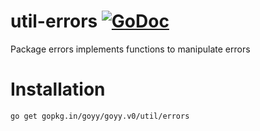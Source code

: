 # util-errors [![GoDoc](http://godoc.org/gopkg.in/goyy/goyy.v0?status.png)](http://godoc.org/gopkg.in/goyy/goyy.v0/util/errors)
Package errors implements functions to manipulate errors

# Installation
`go get gopkg.in/goyy/goyy.v0/util/errors`
